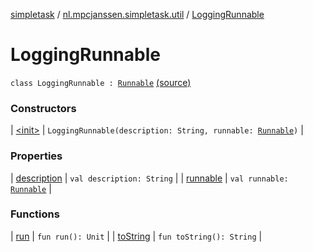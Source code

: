 [simpletask](../../index.md) / [nl.mpcjanssen.simpletask.util](../index.md) / [LoggingRunnable](.)

# LoggingRunnable

`class LoggingRunnable : `[`Runnable`](http://docs.oracle.com/javase/6/docs/api/java/lang/Runnable.html) [(source)](https://github.com/mpcjanssen/simpletask-android/blob/master/src/main/java/nl/mpcjanssen/simpletask/util/ActionQueue.kt#L44)

### Constructors

| [&lt;init&gt;](-init-.md) | `LoggingRunnable(description: String, runnable: `[`Runnable`](http://docs.oracle.com/javase/6/docs/api/java/lang/Runnable.html)`)` |

### Properties

| [description](description.md) | `val description: String` |
| [runnable](runnable.md) | `val runnable: `[`Runnable`](http://docs.oracle.com/javase/6/docs/api/java/lang/Runnable.html) |

### Functions

| [run](run.md) | `fun run(): Unit` |
| [toString](to-string.md) | `fun toString(): String` |

